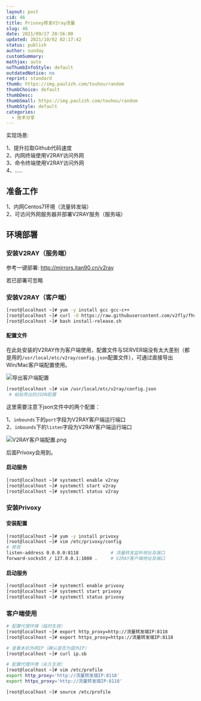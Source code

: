 ```yaml
---
layout: post
cid: 46
title: Privoxy转发V2ray流量
slug: 46
date: 2021/09/27 20:56:00
updated: 2021/10/02 02:17:42
status: publish
author: sunday
customSummary: 
mathjax: auto
noThumbInfoStyle: default
outdatedNotice: no
reprint: standard
thumb: https://img.paulzzh.com/touhou/random
thumbChoice: default
thumbDesc: 
thumbSmall: https://img.paulzzh.com/touhou/random
thumbStyle: default
categories:
  - 技术分享
---
```


实现场景:

1、提升拉取Github代码速度  
2、内网终端使用V2RAY访问外网   
3、命令终端使用V2RAY访问外网  
4、.....

<!--more-->

## 准备工作

1、内网Centos7环境（流量转发端）  
2、可访问外网服务器并部署V2RAY服务（服务端）  

## 环境部署

### 安装V2RAY（服务端）
    
参考一键部署: http://mirrors.itan90.cn/v2ray

若已部署可忽略

### 安装V2RAY（客户端）

```bash
[root@localhost ~]# yum -y install gcc gcc-c++ 
[root@localhost ~]# curl -O https://raw.githubusercontent.com/v2fly/fhs-install-v2ray/master/install-release.sh
[root@localhost ~]# bash install-release.sh
```

#### 配置文件

在此处安装的V2RAY作为客户端使用，配置文件与SERVER端没有太大差别（都是用的`/usr/local/etc/v2ray/config.json`配置文件），可通过直接导出Win/Mac客户端配置使用。

![导出客户端配置][1]
```bash
[root@localhost ~]# vim /usr/local/etc/v2ray/config.json
 # 粘贴导出的JSON配置
```

这里需要注意下json文件中的两个配置：

1、`inbounds`下的`port`字段为V2RAY客户端运行端口  
2、`inbounds`下的`listen`字段为V2RAY客户端运行端口  

![V2RAY客户端配置.png][2]

后面Privoxy会用到。

#### 启动服务

```bash
[root@localhost ~]# systemctl enable v2ray
[root@localhost ~]# systemctl start v2ray
[root@localhost ~]# systemctl status v2ray
```

### 安装Privoxy

#### 安装配置

```bash
[root@localhost ~]# yum -y install privoxy
[root@localhost ~]# vim /etc/privoxy/config
# 修改
listen-address 0.0.0.0:8118            # 流量转发监听地址及端口
forward-socks5t / 127.0.0.1:1080 .     # V2RAY客户端地址及端口
```

#### 启动服务

```bash
[root@localhost ~]# systemctl enable privoxy
[root@localhost ~]# systemctl start privoxy
[root@localhost ~]# systemctl status privoxy
```

### 客户端使用

```bash
# 配置代理环境（临时生效）
[root@localhost ~]# export http_proxy=http://流量转发端IP:8118
[root@localhost ~]# export https_proxy=https://流量转发端IP:8118

# 查看本机外网IP（确认是否为国外IP）
[root@localhost ~]# curl ip.sb

# 配置代理环境（永久生效）
[root@localhost ~]# vim /etc/profile
export http_proxy='http://流量转发端IP:8118'
export https_proxy='http://流量转发端IP:8118'

[root@localhost ~]# source /etc/profile
```


  [1]: https://www.itan90.cn/usr/uploads/2021/09/2251904992.png
  [2]: https://www.itan90.cn/usr/uploads/2021/09/2852749365.png